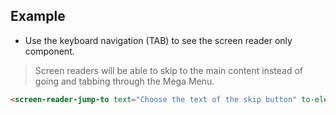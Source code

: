 ## Example

- Use the keyboard navigation (TAB) to see the screen reader only component.

> Screen readers will be able to skip to the main content instead of going and tabbing through the Mega Menu.

```html
<screen-reader-jump-to text="Choose the text of the skip button" to-element="Choose where you wanna the button linked to eg: #main"></screen-reader-jump-to>
```